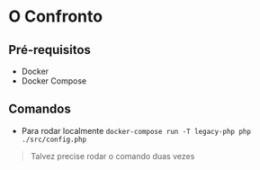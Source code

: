 # O Confronto

## Pré-requisitos
- Docker
- Docker Compose

## Comandos
- Para rodar localmente
`docker-compose run -T legacy-php php ./src/config.php`
> Talvez precise rodar o comando duas vezes
